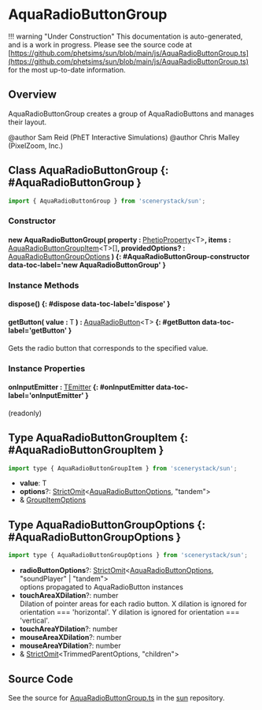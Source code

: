 # AquaRadioButtonGroup

!!! warning "Under Construction"
    This documentation is auto-generated, and is a work in progress. Please see the source code at
    [https://github.com/phetsims/sun/blob/main/js/AquaRadioButtonGroup.ts](https://github.com/phetsims/sun/blob/main/js/AquaRadioButtonGroup.ts) for the most up-to-date information.

## Overview

AquaRadioButtonGroup creates a group of AquaRadioButtons and manages their layout.

@author Sam Reid (PhET Interactive Simulations)
@author Chris Malley (PixelZoom, Inc.)

## Class AquaRadioButtonGroup {: #AquaRadioButtonGroup }


```js
import { AquaRadioButtonGroup } from 'scenerystack/sun';
```
### Constructor

#### new AquaRadioButtonGroup( property : <span style="font-weight: 400;">[PhetioProperty](../axon/PhetioProperty.md)&lt;T&gt;</span>, items : <span style="font-weight: 400;">[AquaRadioButtonGroupItem](../sun/AquaRadioButtonGroup.md#AquaRadioButtonGroupItem)&lt;T&gt;[]</span>, providedOptions? : <span style="font-weight: 400;">[AquaRadioButtonGroupOptions](../sun/AquaRadioButtonGroup.md#AquaRadioButtonGroupOptions)</span> ) {: #AquaRadioButtonGroup-constructor data-toc-label='new AquaRadioButtonGroup' }

### Instance Methods

#### dispose() {: #dispose data-toc-label='dispose' }

#### getButton( value : <span style="font-weight: 400;">T</span> ) : <span style="font-weight: 400;">[AquaRadioButton](../sun/AquaRadioButton.md)&lt;T&gt;</span> {: #getButton data-toc-label='getButton' }

Gets the radio button that corresponds to the specified value.

### Instance Properties

#### onInputEmitter : <span style="font-weight: 400;">[TEmitter](../axon/TEmitter.md)</span> {: #onInputEmitter data-toc-label='onInputEmitter' }

(readonly)



## Type AquaRadioButtonGroupItem {: #AquaRadioButtonGroupItem }


```js
import type { AquaRadioButtonGroupItem } from 'scenerystack/sun';
```


- **value**: T
- **options**?: [StrictOmit](../phet-core/StrictOmit.md)&lt;[AquaRadioButtonOptions](../sun/AquaRadioButton.md#AquaRadioButtonOptions), "tandem"&gt;
- &amp; [GroupItemOptions](../sun/GroupItemOptions.md)




## Type AquaRadioButtonGroupOptions {: #AquaRadioButtonGroupOptions }


```js
import type { AquaRadioButtonGroupOptions } from 'scenerystack/sun';
```


- **radioButtonOptions**?: [StrictOmit](../phet-core/StrictOmit.md)&lt;[AquaRadioButtonOptions](../sun/AquaRadioButton.md#AquaRadioButtonOptions), "soundPlayer" | "tandem"&gt;
<br>  options propagated to AquaRadioButton instances
- **touchAreaXDilation**?: <span style="color: hsla(calc(var(--md-hue) + 180deg),80%,40%,1);">number</span>
<br>  Dilation of pointer areas for each radio button.
  X dilation is ignored for orientation === 'horizontal'.
  Y dilation is ignored for orientation === 'vertical'.
- **touchAreaYDilation**?: <span style="color: hsla(calc(var(--md-hue) + 180deg),80%,40%,1);">number</span>
- **mouseAreaXDilation**?: <span style="color: hsla(calc(var(--md-hue) + 180deg),80%,40%,1);">number</span>
- **mouseAreaYDilation**?: <span style="color: hsla(calc(var(--md-hue) + 180deg),80%,40%,1);">number</span>
- &amp; [StrictOmit](../phet-core/StrictOmit.md)&lt;TrimmedParentOptions, "children"&gt;




## Source Code

See the source for [AquaRadioButtonGroup.ts](https://github.com/phetsims/sun/blob/main/js/AquaRadioButtonGroup.ts) in the [sun](https://github.com/phetsims/sun) repository.

